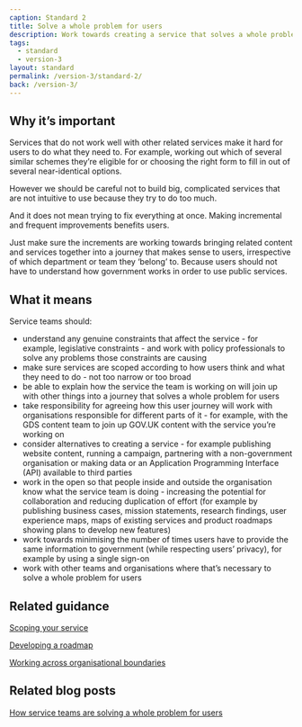 ```yaml
---
caption: Standard 2
title: Solve a whole problem for users
description: Work towards creating a service that solves a whole problem for users, working with other teams and organisations where necessary.
tags:
  - standard
  - version-3
layout: standard
permalink: /version-3/standard-2/
back: /version-3/
---
```


## Why it’s important

Services that do not work well with other related services make it hard for users to do what they need to. For example, working out which of several similar schemes they’re eligible for or choosing the right form to fill in out of several near-identical options.

However we should be careful not to build big, complicated services that are not intuitive to use because they try to do too much.

And it does not mean trying to fix everything at once. Making incremental and frequent improvements benefits users.

Just make sure the increments are working towards bringing related content and services together into a journey that makes sense to users, irrespective of which department or team they ‘belong’ to. Because users should not have to understand how government works in order to use public services.

## What it means

Service teams should:

- understand any genuine constraints that affect the service - for example, legislative constraints - and work with policy professionals to solve any problems those constraints are causing
- make sure services are scoped according to how users think and what they need to do - not too narrow or too broad
- be able to explain how the service the team is working on will join up with other things into a journey that solves a whole problem for users
- take responsibility for agreeing how this user journey will work with organisations responsible for different parts of it - for example, with the GDS content team to join up GOV.UK content with the service you’re working on
- consider alternatives to creating a service - for example publishing website content, running a campaign, partnering with a non-government organisation or making data or an Application Programming Interface (API) available to third parties
- work in the open so that people inside and outside the organisation know what the service team is doing - increasing the potential for collaboration and reducing duplication of effort (for example by publishing business cases, mission statements, research findings, user experience maps, maps of existing services and product roadmaps showing plans to develop new features)
- work towards minimising the number of times users have to provide the same information to government (while respecting users’ privacy), for example by using a single sign-on
- work with other teams and organisations where that’s necessary to solve a whole problem for users

## Related guidance

[Scoping your service](https://www.gov.uk/service-manual/design/scoping-your-service)

[Developing a roadmap](https://www.gov.uk/service-manual/agile-delivery/developing-a-roadmap)

[Working across organisational boundaries](https://www.gov.uk/service-manual/agile-delivery/working-across-organisational-boundaries)

## Related blog posts

[How service teams are solving a whole problem for users](https://services.blog.gov.uk/2022/03/16/how-service-teams-are-solving-a-whole-problem-for-users/)

<!-- ## Service standard points

[1\. Understand users and their needs](https://www.gov.uk/service-manual/service-standard/point-1-understand-user-needs)

[2\. Solve a whole problem for users](https://www.gov.uk/service-manual/service-standard/point-2-solve-a-whole-problem)

[3\. Provide a joined up experience across all channels](https://www.gov.uk/service-manual/service-standard/point-3-join-up-across-channels)

[4\. Make the service simple to use](https://www.gov.uk/service-manual/service-standard/point-4-make-the-service-simple-to-use)

[5\. Make sure everyone can use the service](https://www.gov.uk/service-manual/service-standard/point-5-make-sure-everyone-can-use-the-service)

[6\. Have a multidisciplinary team](https://www.gov.uk/service-manual/service-standard/point-6-have-a-multidisciplinary-team)

[7\. Use agile ways of working](https://www.gov.uk/service-manual/service-standard/point-7-use-agile-ways-of-working)

[8\. Iterate and improve frequently](https://www.gov.uk/service-manual/service-standard/point-8-iterate-and-improve-frequently)

[9\. Create a secure service which protects users’ privacy](https://www.gov.uk/service-manual/service-standard/point-9-create-a-secure-service)

[10\. Define what success looks like and publish performance data](https://www.gov.uk/service-manual/service-standard/point-10-define-success-publish-performance-data)

[11\. Choose the right tools and technology](https://www.gov.uk/service-manual/service-standard/point-11-choose-the-right-tools-and-technology)

[12\. Make new source code open](https://www.gov.uk/service-manual/service-standard/point-12-make-new-source-code-open)

[13\. Use and contribute to open standards, common components and patterns](https://www.gov.uk/service-manual/service-standard/point-13-use-common-standards-components-patterns)

[14\. Operate a reliable service](https://www.gov.uk/service-manual/service-standard/point-14-operate-a-reliable-service) -->
